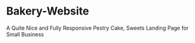 # Bakery-Website
A Quite Nice and Fully Responsive Pestry Cake, Sweets Landing Page for Small Business
